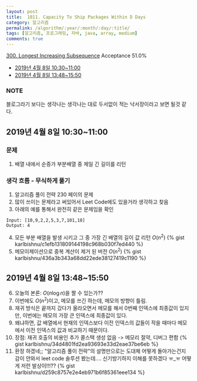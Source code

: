 ```yaml
---
layout: post
title:  1011. Capacity To Ship Packages Within D Days
category: 알고리즘
permalink: /algorithm/:year/:month/:day/:title/
tags: [알고리즘, 프로그래밍, 자바, java, array, medium]
comments: true
---
```

[300. Longest Increasing Subsequence](https://leetcode.com/problems/longest-increasing-subsequence/)
Acceptance 51.0%

* [2019년 4월 8일 10:30~11:00](#2019년-4월-8일-10301100)
* [2019년 4월 8일 13:48~15:50](#2019년-4월-8일-13481550)

### NOTE
블로그라기 보다는 생각나는 생각나는 대로 두서없이 적는 낙서장이라고 보면 될것 같다.

## 2019년 4월 8일 10:30~11:00
### 문제
1. 배열 내에서 순증가 부분배열 중 제일 긴 길이를 리턴


### 생각 흐름 - 무식하게 풀기
1. 알고리즘 풀이 전략 230 페이의 문제
2. 많이 쓰이는 문제라고 써있어서 Leet Code에도 있을거라 생각하고 찾음
3. 아래의 예를 통해서 완전히 같은 문제임을 확인
```
Input: [10,9,2,2,5,3,7,101,18]
Output: 4
```
4. 모든 부분 배열을 발생 시키고 그 중 가장 긴 배열의 길이 값 리턴 $O(n^2)$
{% gist karlbishnu/c1efb131809144198c968b030f7ed440 %}
5. 메모이제이션으로 중복 계산이 제거 된 버전 $O(n^2)$
{% gist karlbishnu/436a3b343a68dd22ede38127419c1190 %}

## 2019년 4월 8일 13:48~15:50
6. 오늘의 본론: $O(n\log{n})$을 짤 수 있는가??
7. 이번에도 $O(n^2)$이고, 메모를 쓰긴 하는데, 메모의 방향이 틀림.
8. 재귀 방식은 끝까지 갔다가 올라오면서 메모를 해서 0번째 인덱스에 최종값이 있지만, 이번에는 메모의 가장 큰 인덱스에 최종값이 있다.
9. 왜냐하면, 값 배열에서 현재의 인덱스보다 이전 인덱스의 값들이 작을 때마다 메모에서 이전 인덱스의 값과 비교하기 때문이다.
10. 장점: 재귀 호출의 비용인 추가 콜스택 생성 없음 -> 메모리 절약, 디버그 편함
{% gist karlbishnu/34d4801fd2ea93693e33d2eae37be6eb %}
11. 환장 하겠네;; "알고리즘 풀이 전략"의 설명만으로는 도대체 어떻게 돌아가는건지 감이 안와서 leet code 솔루션 봤는데.... 신기방기하지 이해를 못하겠다 ㅠ_ㅠ
어떻게 저런 발상이!!!??
{% gist karlbishnu/d259c8757e2e4eb971b6f85361eee134 %}
